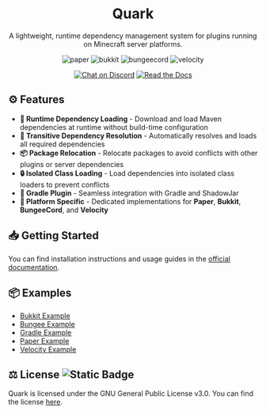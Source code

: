 <div align="center">

# Quark
A lightweight, runtime dependency management system for plugins running on Minecraft server platforms.

![paper](https://cdn.jsdelivr.net/npm/@intergrav/devins-badges@3/assets/cozy/supported/paper_vector.svg)
![bukkit](https://cdn.jsdelivr.net/npm/@intergrav/devins-badges@3/assets/cozy/supported/bukkit_vector.svg)
![bungeecord](https://cdn.jsdelivr.net/npm/@intergrav/devins-badges@3/assets/cozy/supported/bungeecord_vector.svg)
![velocity](https://cdn.jsdelivr.net/npm/@intergrav/devins-badges@3/assets/cozy/supported/velocity_vector.svg)

[![Chat on Discord](https://cdn.jsdelivr.net/npm/@intergrav/devins-badges@3/assets/cozy/social/discord-plural_vector.svg)](https://discord.gg/qNyybSSPm5)
[![Read the Docs](https://cdn.jsdelivr.net/npm/@intergrav/devins-badges@3/assets/cozy/documentation/generic_vector.svg)](https://bxteam.org/docs/quark)

</div>

## ⚙️ Features

- **🚀 Runtime Dependency Loading** - Download and load Maven dependencies at runtime without build-time configuration
- **🔄 Transitive Dependency Resolution** - Automatically resolves and loads all required dependencies
- **📦 Package Relocation** - Relocate packages to avoid conflicts with other plugins or server dependencies
- **🔒 Isolated Class Loading** - Load dependencies into isolated class loaders to prevent conflicts
- **🐘 Gradle Plugin** - Seamless integration with Gradle and ShadowJar
- **🎯 Platform Specific** - Dedicated implementations for **Paper**, **Bukkit**, **BungeeCord**, and **Velocity**

## 📥 Getting Started

You can find installation instructions and usage guides in the [official documentation](https://bxteam.org/docs/quark/getting-started/dependencies).

## 📦 Examples
- [Bukkit Example](https://github.com/BX-Team/Quark/tree/master/examples/bukkit)
- [Bungee Example](https://github.com/BX-Team/Quark/tree/master/examples/bungee)
- [Gradle Example](https://github.com/BX-Team/Quark/tree/master/examples/gradle)
- [Paper Example](https://github.com/BX-Team/Quark/tree/master/examples/paper)
- [Velocity Example](https://github.com/BX-Team/Quark/tree/master/examples/velocity)

## ⚖️ License ![Static Badge](https://img.shields.io/badge/license-GPL_3.0-lightgreen)

Quark is licensed under the GNU General Public License v3.0. You can find the license [here](LICENSE).
